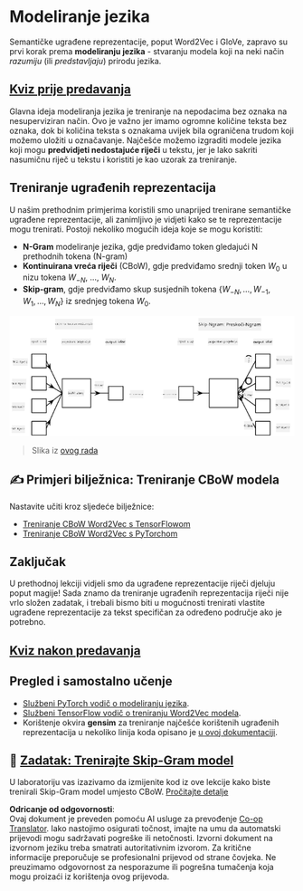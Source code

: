 <!--
CO_OP_TRANSLATOR_METADATA:
{
  "original_hash": "31b46ba1f3aa78578134d4829f88be53",
  "translation_date": "2025-08-25T21:56:49+00:00",
  "source_file": "lessons/5-NLP/15-LanguageModeling/README.md",
  "language_code": "hr"
}
-->
# Modeliranje jezika

Semantičke ugrađene reprezentacije, poput Word2Vec i GloVe, zapravo su prvi korak prema **modeliranju jezika** - stvaranju modela koji na neki način *razumiju* (ili *predstavljaju*) prirodu jezika.

## [Kviz prije predavanja](https://red-field-0a6ddfd03.1.azurestaticapps.net/quiz/115)

Glavna ideja modeliranja jezika je treniranje na nepodacima bez oznaka na nesuperviziran način. Ovo je važno jer imamo ogromne količine teksta bez oznaka, dok bi količina teksta s oznakama uvijek bila ograničena trudom koji možemo uložiti u označavanje. Najčešće možemo izgraditi modele jezika koji mogu **predvidjeti nedostajuće riječi** u tekstu, jer je lako sakriti nasumičnu riječ u tekstu i koristiti je kao uzorak za treniranje.

## Treniranje ugrađenih reprezentacija

U našim prethodnim primjerima koristili smo unaprijed trenirane semantičke ugrađene reprezentacije, ali zanimljivo je vidjeti kako se te reprezentacije mogu trenirati. Postoji nekoliko mogućih ideja koje se mogu koristiti:

* **N-Gram** modeliranje jezika, gdje predviđamo token gledajući N prethodnih tokena (N-gram)
* **Kontinuirana vreća riječi** (CBoW), gdje predviđamo srednji token $W_0$ u nizu tokena $W_{-N}$, ..., $W_N$.
* **Skip-gram**, gdje predviđamo skup susjednih tokena {$W_{-N},\dots, W_{-1}, W_1,\dots, W_N$} iz srednjeg tokena $W_0$.

![slika iz rada o pretvaranju riječi u vektore](../../../../../translated_images/example-algorithms-for-converting-words-to-vectors.fbe9207a726922f6f0f5de66427e8a6eda63809356114e28fb1fa5f4a83ebda7.hr.png)

> Slika iz [ovog rada](https://arxiv.org/pdf/1301.3781.pdf)

## ✍️ Primjeri bilježnica: Treniranje CBoW modela

Nastavite učiti kroz sljedeće bilježnice:

* [Treniranje CBoW Word2Vec s TensorFlowom](../../../../../lessons/5-NLP/15-LanguageModeling/CBoW-TF.ipynb)
* [Treniranje CBoW Word2Vec s PyTorchom](../../../../../lessons/5-NLP/15-LanguageModeling/CBoW-PyTorch.ipynb)

## Zaključak

U prethodnoj lekciji vidjeli smo da ugrađene reprezentacije riječi djeluju poput magije! Sada znamo da treniranje ugrađenih reprezentacija riječi nije vrlo složen zadatak, i trebali bismo biti u mogućnosti trenirati vlastite ugrađene reprezentacije za tekst specifičan za određeno područje ako je potrebno.

## [Kviz nakon predavanja](https://red-field-0a6ddfd03.1.azurestaticapps.net/quiz/215)

## Pregled i samostalno učenje

* [Službeni PyTorch vodič o modeliranju jezika](https://pytorch.org/tutorials/beginner/nlp/word_embeddings_tutorial.html).
* [Službeni TensorFlow vodič o treniranju Word2Vec modela](https://www.TensorFlow.org/tutorials/text/word2vec).
* Korištenje okvira **gensim** za treniranje najčešće korištenih ugrađenih reprezentacija u nekoliko linija koda opisano je [u ovoj dokumentaciji](https://pytorch.org/tutorials/beginner/nlp/word_embeddings_tutorial.html).

## 🚀 [Zadatak: Trenirajte Skip-Gram model](lab/README.md)

U laboratoriju vas izazivamo da izmijenite kod iz ove lekcije kako biste trenirali Skip-Gram model umjesto CBoW. [Pročitajte detalje](lab/README.md)

**Odricanje od odgovornosti**:  
Ovaj dokument je preveden pomoću AI usluge za prevođenje [Co-op Translator](https://github.com/Azure/co-op-translator). Iako nastojimo osigurati točnost, imajte na umu da automatski prijevodi mogu sadržavati pogreške ili netočnosti. Izvorni dokument na izvornom jeziku treba smatrati autoritativnim izvorom. Za kritične informacije preporučuje se profesionalni prijevod od strane čovjeka. Ne preuzimamo odgovornost za nesporazume ili pogrešna tumačenja koja mogu proizaći iz korištenja ovog prijevoda.